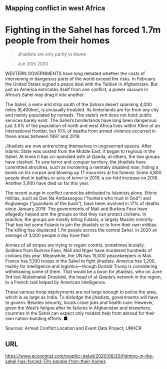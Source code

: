 ## Mapping conflict in west Africa

# Fighting in the Sahel has forced 1.7m people from their homes

> Jihadists are only partly to blame

> Jun 20th 2020

WESTERN GOVERNMENTS have long debated whether the costs of intervening in dangerous parts of the world exceed the risks. In February the United States signed a peace deal with the Taliban in Afghanistan. But just as America extricates itself from one conflict, a power vacuum in Africa’s Sahel may drag it into another.

The Sahel, a semi-arid strip south of the Sahara desert spanning 4,000 miles (6,400km), is unusually troubled. Its hinterlands are far from any city and mainly populated by nomads. The state’s writ does not hold; public services barely exist. The Sahel’s borderlands have long been dangerous: just 3.5% of the population of north and west Africa lives within 10km of an international frontier, but 10% of deaths from armed violence occurred in these areas between 1997 and 2019.

Jihadists are now entrenching themselves in ungoverned spaces. After Islamic State was ousted from the Middle East, it began to regroup in the Sahel. At times it has co-operated with al-Qaeda; at others, the two groups have clashed. To sow terror and conquer territory, the jihadists have committed atrocities, such as murdering a mentally disabled man, hiding a bomb on his corpse and blowing up 17 mourners at his funeral. Some 4,800 people died in battles or acts of terror in 2019, a six-fold increase on 2016. Another 3,900 have died so far this year.

The recent surge in conflict cannot be attributed to Islamists alone. Ethnic militias, such as Dan Na Ambassagou (“hunters who trust in God”) and Koglweogo (“guardians of the bush”), have been involved in 17% of deaths since January 2019. The governments of Mali and Burkina Faso have allegedly helped arm the groups so that they can protect civilians. In practice, the groups are mostly killing Fulanis, a largely Muslim minority. That has led some Fulanis to join the jihadists or to form their own militias. The killing has displaced 1.7m people across the central Sahel. In 2020 an average of 3,000 people a day have fled.

Armies of all stripes are trying to regain control, sometimes brutally. Soldiers from Burkina Faso, Mali and Niger have murdered hundreds of civilians this year. Meanwhile, the UN has 15,000 peacekeepers in Mali. France has 5,100 troops in the Sahel to fight jihadists. America has 1,200, mainly for intelligence and logistics—though Donald Trump is considering withdrawing some of them. That would be a boon for jihadists, who on June 3rd lost Abdelmalek Droukdel, the head of al-Qaeda’s network in the region, to a French raid helped by American intelligence.

These various troop deployments are not large enough to police the area, which is as large as India. To dislodge the jihadists, governments will have to govern. Besides security, locals crave jobs and health care. However, given the West’s fatigue after its failures in Afghanistan and elsewhere, countries in the Sahel can expect only modest help from abroad for their own nation-building efforts. ■

Sources: Armed Conflict Location and Event Data Project; UNHCR

## URL

https://www.economist.com/graphic-detail/2020/06/20/fighting-in-the-sahel-has-forced-17m-people-from-their-homes
